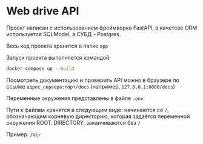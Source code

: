 # Web drive API

Проект написан с использованием фреймворка FastAPI, в качетсве ORM используется SQLModel, а СУБД - Postgres.

Весь код проекта хранится в папке `app`

Запуск проекта выполняется командой:
```bash
docker-compose up --build
```

Посмотреть документацию и проверить API можно в браузере по ссылке `адрес_сервера:порт/docs` (например, `127.0.0.1:8000/docs`)

Переменные окружения представлены в файле `.env`

Пути к файлам хранятся в следующим виде: начинаются со `/`, обозначающим корневую директорию, которая задаётся переменной окружения ROOT_DIRECTORY, заканчиваются без `/`

Пример: `/dir`